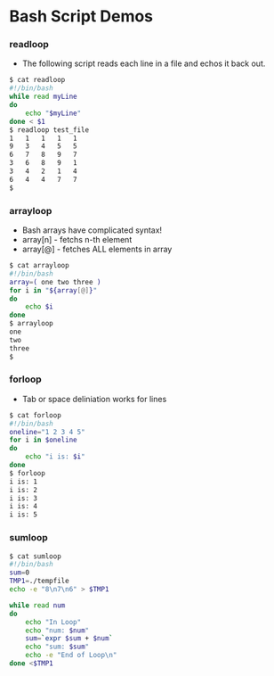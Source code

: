 # Bash Script Demos

### readloop 
* The following script reads each line in a file and echos it back out.
``` bash
$ cat readloop
#!/bin/bash
while read myLine
do
	echo "$myLine"
done < $1
$ readloop test_file
1	1	1	1	1
9	3	4	5	5
6	7	8	9	7
3	6	8	9	1
3	4	2	1	4
6	4	4	7	7
$
```

### arrayloop 
* Bash arrays have complicated syntax!
* array[n] - fetchs n-th element
* array[@] - fetches ALL elements in array

``` bash
$ cat arrayloop
#!/bin/bash
array=( one two three )
for i in "${array[@]}"
do
	echo $i
done
$ arrayloop
one 
two 
three
$
```

### forloop
* Tab or space deliniation works for lines
``` bash 
$ cat forloop
#!/bin/bash
oneline="1 2 3 4 5"
for i in $oneline
do
	echo "i is: $i"
done
$ forloop
i is: 1
i is: 2
i is: 3
i is: 4
i is: 5
```

### sumloop

``` bash
$ cat sumloop
#!/bin/bash
sum=0
TMP1=./tempfile
echo -e "8\n7\n6" > $TMP1

while read num
do
	echo "In Loop"
	echo "num: $num"
	sum=`expr $sum + $num`
	echo "sum: $sum"
	echo -e "End of Loop\n"
done <$TMP1
```
